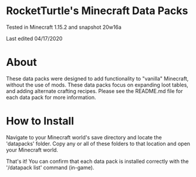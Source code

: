 # RocketTurtle's Minecraft Data Packs

Tested in Minecraft 1.15.2 and snapshot 20w16a

Last edited 04/17/2020

# About

These data packs were designed to add functionality to "vanilla" Minecraft, without the use of mods.  These data packs focus on expanding loot tables, and adding alternate crafting recipes.  Please see the README.md file for each data pack for more information.

# How to Install

Navigate to your Minecraft world's save directory and locate the 'datapacks' folder.  Copy any or all of these folders to that location and open your Minecraft world.

That's it!  You can confirm that each data pack is installed correctly with the '/datapack list' command (in-game).
